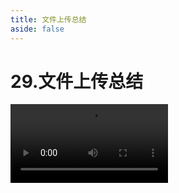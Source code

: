 ```yaml
---
title: 文件上传总结
aside: false
---
```


# 29.文件上传总结

<video autoplay src="http://qn.chinavanes.com/upload/29.文件上传总结.mp4" controls controlsList="nodownload" width="50%"/>
